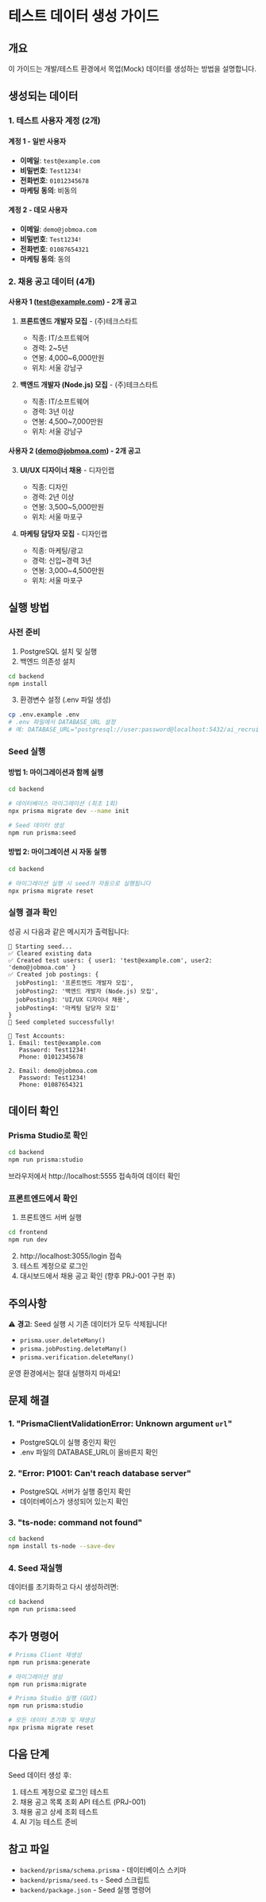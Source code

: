# 테스트 데이터 생성 가이드

## 개요
이 가이드는 개발/테스트 환경에서 목업(Mock) 데이터를 생성하는 방법을 설명합니다.

## 생성되는 데이터

### 1. 테스트 사용자 계정 (2개)

#### 계정 1 - 일반 사용자
- **이메일**: `test@example.com`
- **비밀번호**: `Test1234!`
- **전화번호**: `01012345678`
- **마케팅 동의**: 비동의

#### 계정 2 - 데모 사용자
- **이메일**: `demo@jobmoa.com`
- **비밀번호**: `Test1234!`
- **전화번호**: `01087654321`
- **마케팅 동의**: 동의

### 2. 채용 공고 데이터 (4개)

#### 사용자 1 (test@example.com) - 2개 공고
1. **프론트엔드 개발자 모집** - (주)테크스타트
   - 직종: IT/소프트웨어
   - 경력: 2~5년
   - 연봉: 4,000~6,000만원
   - 위치: 서울 강남구

2. **백엔드 개발자 (Node.js) 모집** - (주)테크스타트
   - 직종: IT/소프트웨어
   - 경력: 3년 이상
   - 연봉: 4,500~7,000만원
   - 위치: 서울 강남구

#### 사용자 2 (demo@jobmoa.com) - 2개 공고
3. **UI/UX 디자이너 채용** - 디자인랩
   - 직종: 디자인
   - 경력: 2년 이상
   - 연봉: 3,500~5,000만원
   - 위치: 서울 마포구

4. **마케팅 담당자 모집** - 디자인랩
   - 직종: 마케팅/광고
   - 경력: 신입~경력 3년
   - 연봉: 3,000~4,500만원
   - 위치: 서울 마포구

## 실행 방법

### 사전 준비
1. PostgreSQL 설치 및 실행
2. 백엔드 의존성 설치
```bash
cd backend
npm install
```

3. 환경변수 설정 (.env 파일 생성)
```bash
cp .env.example .env
# .env 파일에서 DATABASE_URL 설정
# 예: DATABASE_URL="postgresql://user:password@localhost:5432/ai_recruit_platform?schema.prisma=public"
```

### Seed 실행

#### 방법 1: 마이그레이션과 함께 실행
```bash
cd backend

# 데이터베이스 마이그레이션 (최초 1회)
npx prisma migrate dev --name init

# Seed 데이터 생성
npm run prisma:seed
```

#### 방법 2: 마이그레이션 시 자동 실행
```bash
cd backend

# 마이그레이션 실행 시 seed가 자동으로 실행됩니다
npx prisma migrate reset
```

### 실행 결과 확인
성공 시 다음과 같은 메시지가 출력됩니다:
```
🌱 Starting seed...
✅ Cleared existing data
✅ Created test users: { user1: 'test@example.com', user2: 'demo@jobmoa.com' }
✅ Created job postings: {
  jobPosting1: '프론트엔드 개발자 모집',
  jobPosting2: '백엔드 개발자 (Node.js) 모집',
  jobPosting3: 'UI/UX 디자이너 채용',
  jobPosting4: '마케팅 담당자 모집'
}
🎉 Seed completed successfully!

📝 Test Accounts:
1. Email: test@example.com
   Password: Test1234!
   Phone: 01012345678

2. Email: demo@jobmoa.com
   Password: Test1234!
   Phone: 01087654321
```

## 데이터 확인

### Prisma Studio로 확인
```bash
cd backend
npm run prisma:studio
```
브라우저에서 http://localhost:5555 접속하여 데이터 확인

### 프론트엔드에서 확인
1. 프론트엔드 서버 실행
```bash
cd frontend
npm run dev
```

2. http://localhost:3055/login 접속
3. 테스트 계정으로 로그인
4. 대시보드에서 채용 공고 확인 (향후 PRJ-001 구현 후)

## 주의사항

⚠️ **경고**: Seed 실행 시 기존 데이터가 모두 삭제됩니다!
- `prisma.user.deleteMany()`
- `prisma.jobPosting.deleteMany()`
- `prisma.verification.deleteMany()`

운영 환경에서는 절대 실행하지 마세요!

## 문제 해결

### 1. "PrismaClientValidationError: Unknown argument `url`"
- PostgreSQL이 실행 중인지 확인
- .env 파일의 DATABASE_URL이 올바른지 확인

### 2. "Error: P1001: Can't reach database server"
- PostgreSQL 서버가 실행 중인지 확인
- 데이터베이스가 생성되어 있는지 확인

### 3. "ts-node: command not found"
```bash
cd backend
npm install ts-node --save-dev
```

### 4. Seed 재실행
데이터를 초기화하고 다시 생성하려면:
```bash
cd backend
npm run prisma:seed
```

## 추가 명령어

```bash
# Prisma Client 재생성
npm run prisma:generate

# 마이그레이션 생성
npm run prisma:migrate

# Prisma Studio 실행 (GUI)
npm run prisma:studio

# 모든 데이터 초기화 및 재생성
npx prisma migrate reset
```

## 다음 단계

Seed 데이터 생성 후:
1. 테스트 계정으로 로그인 테스트
2. 채용 공고 목록 조회 API 테스트 (PRJ-001)
3. 채용 공고 상세 조회 테스트
4. AI 기능 테스트 준비

## 참고 파일
- `backend/prisma/schema.prisma` - 데이터베이스 스키마
- `backend/prisma/seed.ts` - Seed 스크립트
- `backend/package.json` - Seed 실행 명령어
